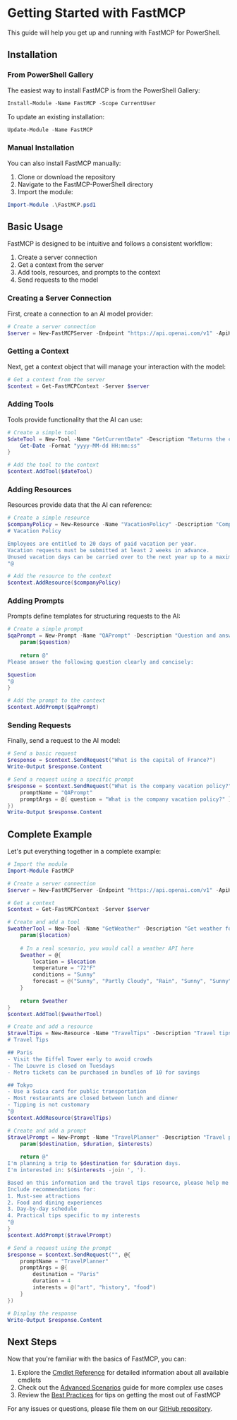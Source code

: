 # Getting Started with FastMCP

This guide will help you get up and running with FastMCP for PowerShell.

## Installation

### From PowerShell Gallery

The easiest way to install FastMCP is from the PowerShell Gallery:

```powershell
Install-Module -Name FastMCP -Scope CurrentUser
```

To update an existing installation:

```powershell
Update-Module -Name FastMCP
```

### Manual Installation

You can also install FastMCP manually:

1. Clone or download the repository
2. Navigate to the FastMCP-PowerShell directory
3. Import the module:

```powershell
Import-Module .\FastMCP.psd1
```

## Basic Usage

FastMCP is designed to be intuitive and follows a consistent workflow:

1. Create a server connection
2. Get a context from the server
3. Add tools, resources, and prompts to the context
4. Send requests to the model

### Creating a Server Connection

First, create a connection to an AI model provider:

```powershell
# Create a server connection
$server = New-FastMCPServer -Endpoint "https://api.openai.com/v1" -ApiKey $env:OPENAI_API_KEY
```

### Getting a Context

Next, get a context object that will manage your interaction with the model:

```powershell
# Get a context from the server
$context = Get-FastMCPContext -Server $server
```

### Adding Tools

Tools provide functionality that the AI can use:

```powershell
# Create a simple tool
$dateTool = New-Tool -Name "GetCurrentDate" -Description "Returns the current date and time" -Function {
    Get-Date -Format "yyyy-MM-dd HH:mm:ss"
}

# Add the tool to the context
$context.AddTool($dateTool)
```

### Adding Resources

Resources provide data that the AI can reference:

```powershell
# Create a simple resource
$companyPolicy = New-Resource -Name "VacationPolicy" -Description "Company vacation policy" -Content @"
# Vacation Policy

Employees are entitled to 20 days of paid vacation per year.
Vacation requests must be submitted at least 2 weeks in advance.
Unused vacation days can be carried over to the next year up to a maximum of 5 days.
"@

# Add the resource to the context
$context.AddResource($companyPolicy)
```

### Adding Prompts

Prompts define templates for structuring requests to the AI:

```powershell
# Create a simple prompt
$qaPrompt = New-Prompt -Name "QAPrompt" -Description "Question and answer format" -RenderScript {
    param($question)
    
    return @"
Please answer the following question clearly and concisely:

$question
"@
}

# Add the prompt to the context
$context.AddPrompt($qaPrompt)
```

### Sending Requests

Finally, send a request to the AI model:

```powershell
# Send a basic request
$response = $context.SendRequest("What is the capital of France?")
Write-Output $response.Content

# Send a request using a specific prompt
$response = $context.SendRequest("What is the company vacation policy?", @{
    promptName = "QAPrompt"
    promptArgs = @{ question = "What is the company vacation policy?" }
})
Write-Output $response.Content
```

## Complete Example

Let's put everything together in a complete example:

```powershell
# Import the module
Import-Module FastMCP

# Create a server connection
$server = New-FastMCPServer -Endpoint "https://api.openai.com/v1" -ApiKey $env:OPENAI_API_KEY -Model "gpt-4"

# Get a context
$context = Get-FastMCPContext -Server $server

# Create and add a tool
$weatherTool = New-Tool -Name "GetWeather" -Description "Get weather for a location" -Function {
    param($location)
    
    # In a real scenario, you would call a weather API here
    $weather = @{
        location = $location
        temperature = "72°F"
        conditions = "Sunny"
        forecast = @("Sunny", "Partly Cloudy", "Rain", "Sunny", "Sunny")
    }
    
    return $weather
}
$context.AddTool($weatherTool)

# Create and add a resource
$travelTips = New-Resource -Name "TravelTips" -Description "Travel tips for various destinations" -Content @"
# Travel Tips

## Paris
- Visit the Eiffel Tower early to avoid crowds
- The Louvre is closed on Tuesdays
- Metro tickets can be purchased in bundles of 10 for savings

## Tokyo
- Use a Suica card for public transportation
- Most restaurants are closed between lunch and dinner
- Tipping is not customary
"@
$context.AddResource($travelTips)

# Create and add a prompt
$travelPrompt = New-Prompt -Name "TravelPlanner" -Description "Travel planning assistant" -RenderScript {
    param($destination, $duration, $interests)
    
    return @"
I'm planning a trip to $destination for $duration days.
I'm interested in: $($interests -join ', ').

Based on this information and the travel tips resource, please help me create an itinerary.
Include recommendations for:
1. Must-see attractions
2. Food and dining experiences
3. Day-by-day schedule
4. Practical tips specific to my interests
"@
}
$context.AddPrompt($travelPrompt)

# Send a request using the prompt
$response = $context.SendRequest("", @{
    promptName = "TravelPlanner"
    promptArgs = @{
        destination = "Paris"
        duration = 4
        interests = @("art", "history", "food")
    }
})

# Display the response
Write-Output $response.Content
```

## Next Steps

Now that you're familiar with the basics of FastMCP, you can:

1. Explore the [Cmdlet Reference](./cmdlet-reference.md) for detailed information about all available cmdlets
2. Check out the [Advanced Scenarios](./advanced-scenarios.md) guide for more complex use cases
3. Review the [Best Practices](./best-practices.md) for tips on getting the most out of FastMCP

For any issues or questions, please file them on our [GitHub repository](https://github.com/example/FastMCP-PowerShell/issues).
